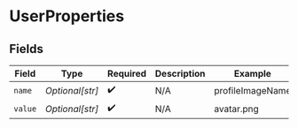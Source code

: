# UserProperties


## Fields

| Field              | Type               | Required           | Description        | Example            |
| ------------------ | ------------------ | ------------------ | ------------------ | ------------------ |
| `name`             | *Optional[str]*    | :heavy_check_mark: | N/A                | profileImageName   |
| `value`            | *Optional[str]*    | :heavy_check_mark: | N/A                | avatar.png         |
